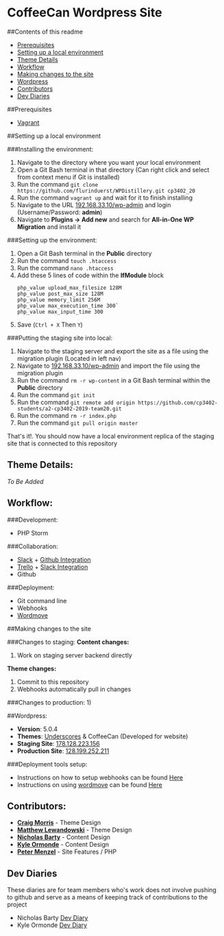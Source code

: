 # CoffeeCan Wordpress Site

##Contents of this readme
- [Prerequisites](#prerequisites)
- [Setting up a local environment](#setting-up-a-local-environment)
- [Theme Details](#theme-details)
- [Workflow](#workflow)
- [Making changes to the site](#making-changes-to-the-site)
- [Wordpress](#wordpress)
- [Contributors](#contributors)
- [Dev Diaries](#dev-diaries)

##Prerequisites
- [Vagrant](https://www.vagrantup.com/)

##Setting up a local environment

###Installing the environment:
1) Navigate to the directory where you want your local environment
2) Open a Git Bash terminal in that directory (Can right click and select from context menu if Git is installed)
3) Run the command `git clone https://github.com/flurinduerst/WPDistillery.git cp3402_20`
4) Run the command `vagrant up` and wait for it to finish installing
5) Navigate to the URL [192.168.33.10/wp-admin]() and login (Username/Password: **admin**)
6) Navigate to **Plugins -> Add new** and search for **All-in-One WP Migration** and install it

###Setting up the environment:
1) Open a Git Bash terminal in the **Public** directory
2) Run the command `touch .htaccess`
3) Run the command `nano .htaccess`
4) Add these 5 lines of code within the **IfModule** block
    ````
    php_value upload_max_filesize 128M
    php_value post_max_size 128M
    php_value memory_limit 256M
    php_value max_execution_time 300`
    php_value max_input_time 300
    ````
5) Save (`Ctrl + X` Then `Y`) 

###Putting the staging site into local:
1) Navigate to the staging server and export the site as a file using the migration plugin (Located in left nav)
2) Navigate to [192.168.33.10/wp-admin]() and import the file using the migration plugin
3) Run the command `rm -r wp-content` in a Git Bash terminal within the **Public** directory
4) Run the command `git init`
5) Run the command `git remote add origin https://github.com/cp3402-students/a2-cp3402-2019-team20.git`
6) Run the command `rm -r index.php`
7) Run the command `git pull origin master`

That's it!. You should now have a local environment replica of the staging site that is connected to this repository

## Theme Details:
_To Be Added_

## Workflow:

###Development:
- PHP Storm

###Collaboration:
- [Slack](https://slack.com/intl/en-au/) + [Github Integration](https://slack.github.com/)
- [Trello](https://trello.com/b/7vry2Xm0/team-20-cp3402-a2) + [Slack Integration](https://trello.com/en-AU/platforms/slack)
- Github

###Deployment:
- Git command line
- Webhooks
- [Wordmove](https://github.com/welaika/wordmove)

##Making changes to the site

###Changes to staging:
**Content changes:**
1) Work on staging server backend directly

**Theme changes:**
1) Commit to this repository
2) Webhooks automatically pull in changes

###Changes to production:
1)

##Wordpress:
- **Version**: 5.0.4
- **Themes**: [Underscores](http://underscores.me/) & CoffeeCan (Developed for website)
- **Staging Site**: [178.128.223.156](http://178.128.223.156/)
- **Production Site**: [128.199.252.211](https://128.199.252.211/)

###Deployment tools setup:
- Instructions on how to setup webhooks can be found [Here](https://github.com/cp3402-students/a2-cp3402-2019-team20/blob/master/webhook-instructions.txt)
- Instructions on using [wordmove](https://wptools.it/wordmove) can be found [Here](https://github.com/cp3402-students/a2-cp3402-2019-team20/blob/master/wordmove-instructions.txt)

## Contributors:
- **[Craig Morris](https://github.com/CraigMorris1986)** - Theme Design
- **[Matthew Lewandowski](https://github.com/matthew-lewandowski)** - Theme Design
- **[Nicholas Barty](https://github.com/nickbarty)** - Content Design
- **[Kyle Ormonde](https://github.com/kyleormonde)** - Content Design
- **[Peter Menzel](https://github.com/PeterMenzel)** - Site Features / PHP

## Dev Diaries
These diaries are for team members who's work does not involve pushing to github and serve as a means of keeping track of contributions to the project
- Nicholas Barty [Dev Diary](https://github.com/cp3402-students/a2-cp3402-2019-team20/blob/master/NicholasBartyDevDiary.txt)
- Kyle Ormonde [Dev Diary](https://github.com/cp3402-students/a2-cp3402-2019-team20/blob/master/KyleOrmondeDevDiary.txt)
